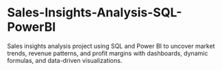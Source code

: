 # Sales-Insights-Analysis-SQL-PowerBI
Sales insights analysis project using SQL and Power BI to uncover market trends, revenue patterns, and profit margins with dashboards, dynamic formulas, and data-driven visualizations.
